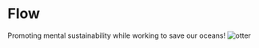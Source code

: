 # Flow
Promoting mental sustainability while working to save our oceans!
![otter]("src/static/assets/shell.png")